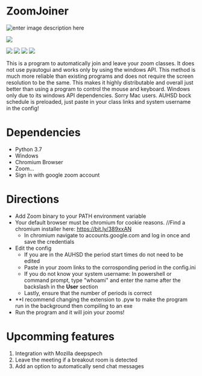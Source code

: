 

# ZoomJoiner 
![enter image description here](https://charliealgert.com/Zoom.png)



[![](https://img.shields.io/badge/Platform-Windows-blue) ]()



![](https://img.shields.io/badge/Platform-Windows-blue) ![](https://img.shields.io/badge/Stable-No%20release-red) ![](https://img.shields.io/badge/License-GNU-brightgreen) ![](https://img.shields.io/badge/Discord-Wonton0651-blue)


This is a program to automatically join and leave your zoom classes. It does not use pyautogui and works only by using the windows API. This method is much more reliable than existing programs and does not require the screen resolution to be the same. This makes it highly distributable and overall just better than using a program to control the mouse and keyboard. Windows only due to its windows API dependencies. Sorry Mac users. AUHSD bock schedule is preloaded, just paste in your class links and system username in the config!


# Dependencies

 - Python 3.7
 - Windows
 - Chromium Browser
 - Zoom...
 - Sign in with google zoom account

 
# Directions

 - Add Zoom binary to your PATH environment variable
 - Your default browser must be chromium for cookie reasons.   //Find a chromium installer here: https://bit.ly/389xxAN
	 - In chromium navigate to accounts.google.com and log in once and save the credentials
 - Edit the config
	 - If you are in the AUHSD the period start times do not need to be edited
	 - Paste in your zoom links to the corrosponding period in the config.ini
	 - If you do not know your system username: In powershell or command prompt, type "whoami" and enter the name after the backslash in the **User** section
	 - Lastly, ensure that the number of periods is correct
 - **I recommend changing the extension to .pyw to make the program run in the background then compiling to an exe
 - Run the program and it will join your zooms!

# Upcomming features


 1. Integration with Mozilla deepspech
 2. Leave the meeting if a breakout room is detected
 3. Add an option to automatically send chat messages
 

